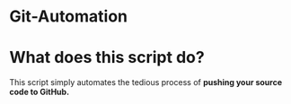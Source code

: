 # Git-Automation

# What does this script do?
This script simply automates the tedious process of **pushing your source code to GitHub.**
